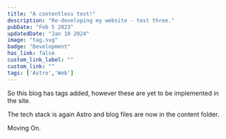 ```yaml
---
title: "A contentless test!"
description: "Re-developing my website - test three."
pubDate: "Feb 5 2023"
updatedDate: "Jan 10 2024"
image: "tag.svg"
badge: "Development"
has_link: false
custom_link_label: ""
custom_link: ""
tags: ['Astro','Web']
---
```


So this blog has tags added, however these are yet to be implemented in the site.

The tech stack is again Astro and blog files are now in the content folder.

Moving On.
